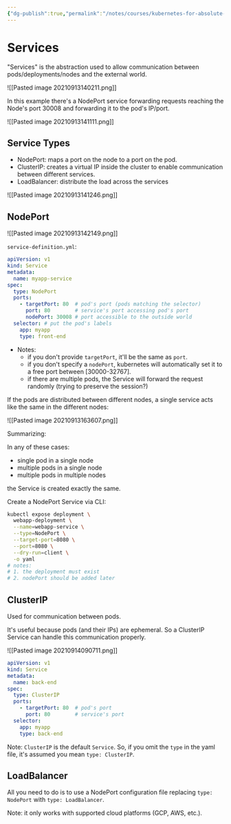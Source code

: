 ```yaml
---
{"dg-publish":true,"permalink":"/notes/courses/kubernetes-for-absolute-beginners/07-services/"}
---
```

# Services

"Services" is the abstraction used to allow communication between pods/deployments/nodes and the external world.

![[Pasted image 20210913140211.png]]

In this example there's a NodePort service forwarding requests reaching the Node's port 30008 and forwarding it to the pod's IP/port.

![[Pasted image 20210913141111.png]]

## Service Types

- NodePort: maps a port on the node to a port on the pod.
- ClusterIP: creates a virtual IP inside the cluster to enable communication between different services.
- LoadBalancer: distribute the load across the services


![[Pasted image 20210913141246.png]]


## NodePort

![[Pasted image 20210913142149.png]]

`service-definition.yml`:
```yaml
apiVersion: v1
kind: Service
metadata:
  name: myapp-service
spec:
  type: NodePort
  ports:
    - targetPort: 80  # pod's port (pods matching the selector)
      port: 80        # service's port accessing pod's port
      nodePort: 30008 # port accessible to the outside world
  selector: # put the pod's labels
    app: myapp
    type: front-end
```

- Notes:
    - if you don't provide `targetPort`, it'll be the same as `port`.
    - if you don't specify a `nodePort`, kubernetes will automatically set it to a free port between [30000-32767].
    - if there are multiple pods, the Service will forward the request randomly (trying to preserve the session?)
    
If the pods are distributed between different nodes, a single service acts like the same in the different nodes:

![[Pasted image 20210913163607.png]]

Summarizing:

In any of these cases:

- single pod in a single node
- multiple pods in a single node
- multiple pods in multiple nodes

the Service is created exactly the same.

Create a NodePort Service via CLI:
```bash
kubectl expose deployment \
  webapp-deployment \
  --name=webapp-service \
  --type=NodePort \
  --target-port=8080 \
  --port=8080 \
  --dry-run=client \
  -o yaml
# notes:
# 1. the deployment must exist
# 2. nodePort should be added later
```



## ClusterIP

Used for communication between pods.

It's useful because pods (and their IPs) are ephemeral. So a ClusterIP Service can handle this communication properly.

![[Pasted image 20210914090711.png]]

```yaml
apiVersion: v1
kind: Service
metadata:
  name: back-end
spec:
  type: ClusterIP
  ports:
    - targetPort: 80  # pod's port
      port: 80        # service's port
  selector:
    app: myapp
    type: back-end
```

Note: `ClusterIP` is the default `Service`. So, if you omit the `type` in the yaml file, it's assumed you mean `type: ClusterIP`.



## LoadBalancer

All you need to do is to use a NodePort configuration file replacing `type: NodePort` with `type: LoadBalancer`.

Note: it only works with supported cloud platforms (GCP, AWS, etc.).